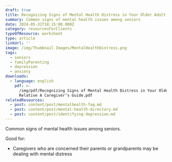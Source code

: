 ```yaml
---
draft: true
title: Recognizing Signs of Mental Health Distress in Your Older Adult Relative
summary: Common signs of mental health issues among seniors
date: 2024-05-31T18:15:00.000Z
category: resourcesForClients
typeOfResource: worksheet
type: article
linkUrl: ''
image: /img/Thumbnail Images/MentalHealthDistress.png
tags:
  - seniors
  - familyParenting
  - depression
  - anxiety
downloads:
  - language: english
    pdf: >-
      /img/pdf/Recognizing Signs of Mental Health Distress in Your Older Adult
      Relative A Caregiver’s Guide.pdf
relatedResources:
  - post: content/post/mentalhealth-faq.md
  - post: content/post/mental-health-directory.md
  - post: content/post/identifying-depression.md
---
```


Common signs of mental health issues among seniors. 

Good for:

* Caregivers who are concerned their parents or grandparents may be dealing with mental distress 
